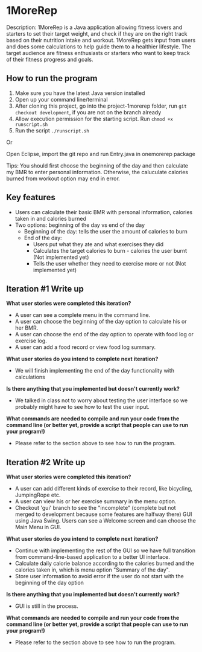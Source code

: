 # 1MoreRep
Description: 1MoreRep is a Java application allowing fitness lovers and starters to set their target weight, and check if they are on the right track based on their nutrition intake and workout. 1MoreRep gets input from users and does some calculations to help guide them to a healthier lifestyle. The target audience are fitness enthusiasts or starters who want to keep track of their fitness progress and goals.

## How to run the program

1. Make sure you have the latest Java version installed
2. Open up your command line/terminal
3. After cloning this project, go into the project-1morerep folder, run `git checkout development`, if you are not on the branch already
4. Allow execution permission for the starting script. Run `chmod +x runscript.sh`
5. Run the script `./runscript.sh` 

Or

Open Eclipse, import the git repo and run Entry.java in onemorerep package

Tips:
You should first choose the beginning of the day and then calculate my BMR to enter personal information.
Otherwise, the caluculate calories burned from workout option may end in error.

## Key features

- Users can calculate their basic BMR with personal information, calories taken in and calories burned
- Two options: beginning of the day vs end of the day
  - Beginning of the day: tells the user the amount of calories to burn
  - End of the day: 
    - Users put what they ate and what exercises they did
    - Calculates the target calories to burn - calories the user burnt (Not implemented yet)
    - Tells the user whether they need to exercise more or not (Not implemented yet)


## Iteration #1 Write up

**What user stories were completed this iteration?**
- A user can see a complete menu in the command line.
- A user can choose the beginning of the day option to calculate his or her BMR.
- A user can choose the end of the day option to operate with food log or exercise log.
- A user can add a food record or view food log summary.

**What user stories do you intend to complete next iteration?**
- We will finish implementing the end of the day functionality with calculations

**Is there anything that you implemented but doesn't currently work?**
- We talked in class not to worry about testing the user interface so we probably might have to see how to test the user input.

**What commands are needed to compile and run your code from the command line (or better yet, provide a script that people can use to run your program!)**
- Please refer to the section above to see how to run the program.




## Iteration #2 Write up

**What user stories were completed this iteration?**
- A user can add different kinds of exercise to their record, like bicycling, JumpingRope etc.
- A user can view his or her exercise summary in the menu option.
- Checkout 'gui' branch to see the "incomplete" (complete but not merged to development because some features are halfway there) GUI using Java Swing. Users can see a Welcome screen and can choose the Main Menu in GUI.

**What user stories do you intend to complete next iteration?**
- Continue with implementing the rest of the GUI so we have full transition from command-line-based application to a better UI interface.
- Calculate daily calorie balance according to the calories burned and the calories taken in, which is menu option "Summary of the day".
- Store user information to avoid error if the user do not start with the beginning of the day option

**Is there anything that you implemented but doesn't currently work?**
- GUI is still in the process.

**What commands are needed to compile and run your code from the command line (or better yet, provide a script that people can use to run your program!)**
- Please refer to the section above to see how to run the program.
